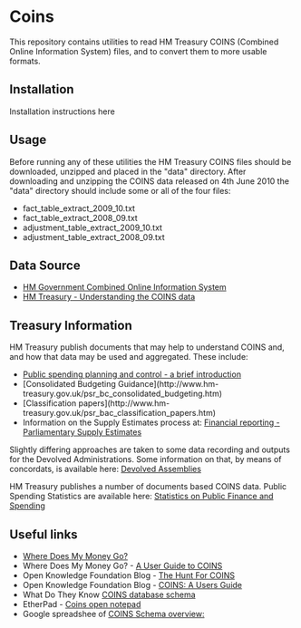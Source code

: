 Coins
=====

This repository contains utilities to read HM Treasury COINS (Combined Online Information System) files, and to convert them to more usable formats.


Installation
------------

Installation instructions here


Usage
-----

Before running any of these utilities the HM Treasury COINS files should be downloaded, unzipped and placed in the "data" directory. After downloading and unzipping the COINS data released on 4th June 2010 the "data" directory should include some or all of the four files:

* fact_table_extract_2009_10.txt
* fact_table_extract_2008_09.txt
* adjustment_table_extract_2009_10.txt
* adjustment_table_extract_2008_09.txt


Data Source
-----------

* [HM Government Combined Online Information System](http://data.gov.uk/dataset/coins)
* [HM Treasury - Understanding the COINS data](http://www.hm-treasury.gov.uk/d/coins_guidance_040610.pdf)


Treasury Information
--------------------

HM Treasury publish documents that may help to understand COINS and, and how that data may be used and aggregated. These include:

* [Public spending planning and control - a brief introduction](http://www.hm-treasury.gov.uk/psr_spend_plancontrol.htm)
* [Consolidated Budgeting Guidance](http://www.hm- treasury.gov.uk/psr_bc_consolidated_budgeting.htm)
* [Classification papers](http://www.hm- treasury.gov.uk/psr_bac_classification_papers.htm)
* Information on the Supply Estimates process at: [Financial reporting - Parliamentary Supply Estimates](http://www.hm-treasury.gov.uk/psr_estimates_index.htm)

Slightly differing approaches are taken to some data recording and outputs for the Devolved Administrations. Some information on that, by means of concordats, is available here: [Devolved Assemblies](http://www.hm-treasury.gov.uk/psr_devolved_assemblies.htm)

HM Treasury publishes a number of documents based COINS data. Public Spending Statistics are available here: [Statistics on Public Finance and Spending](http://www.hm-treasury.gov.uk/finexp_index.htm)


Useful links
------------

* [Where Does My Money Go?](http://www.wheredoesmymoneygo.org/)
* Where Does My Money Go? - [A User Guide to COINS](http://www.wheredoesmymoneygo.org/data/coins/)
* Open Knowledge Foundation Blog - [The Hunt For COINS](http://blog.okfn.org/2010/02/22/the-hunt-for-coins/)
* Open Knowledge Foundation Blog - [COINS: A Users Guide](http://blog.okfn.org/2010/06/04/coins-a-users-guide/)
* What Do They Know [COINS database schema](http://www.whatdotheyknow.com/request/25039/response/67260/attach/3/100111%20COINS%20Schema%20for%20FOI%209%201049.xls)
* EtherPad - [Coins open notepad](http://pad.okfn.org/coins)
* Google spreadshee of [COINS Schema overview:](http://spreadsheets.google.com/ccc?key=0Ah8UkI7xG7eWdHpYMnhaWmR5NVdNUG9yTkNfQVlUTWc&hl=en_GB)

